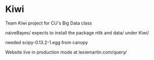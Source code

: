 Kiwi
====

Team Kiwi project for CU's Big Data class

naiveBayes/ expects to install the package nltk and data/ under Kiwi/

needed scipy-0.13.2-1.egg from canopy


Website live in production mode at lexiemartin.com/query/
